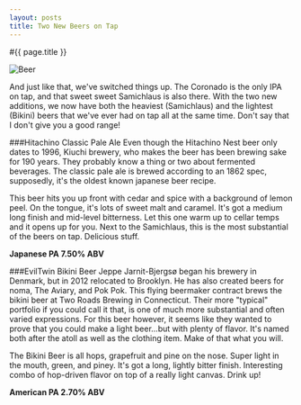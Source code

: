 ```yaml
---
layout: posts
title: Two New Beers on Tap
---
```



#{{ page.title }}

![Beer](http://ajjimenez.github.io/Octo-Bar/images/August-Beer.JPG "August Beers")

And just like that, we've switched things up.  The Coronado is the only IPA on tap, and that sweet sweet Samichlaus is also there.  With the two new additions, we now have both the heaviest (Samichlaus) and the lightest (Bikini) beers that we've ever had on tap all at the same time.  Don't say that I don't give you a good range!

###Hitachino Classic Pale Ale
Even though the Hitachino Nest beer only dates to 1996, Kiuchi brewery, who makes the beer has been brewing sake for 190 years.  They probably know a thing or two about fermented beverages.  The classic pale ale is brewed according to an 1862 spec, supposedly, it's the oldest known japanese beer recipe.

This beer hits you up front with cedar and spice with a background of lemon peel. On the tongue, it's lots of sweet malt and caramel.  It's got a medium long finish and mid-level bitterness.  Let this one warm up to cellar temps and it opens up for you. Next to the Samichlaus, this is the most substantial of the beers on tap.  Delicious stuff.


**Japanese PA 7.50% ABV**

###EvilTwin Bikini Beer
Jeppe Jarnit-Bjergsø began his brewery in Denmark, but in 2012 relocated to Brooklyn. He has also created beers for noma, The Aviary, and Pok Pok. This flying beermaker contract brews the bikini beer at Two Roads Brewing in Connecticut.  Their more "typical" portfolio if you could call it that, is one of much more substantial and often varied expressions.  For this beer however, it seems like they wanted to prove that you could make a light beer...but with plenty of flavor. It's named both after the atoll as well as the clothing item.  Make of that what you will.


The Bikini Beer is all hops, grapefruit and pine on the nose.  Super light in the mouth, green, and piney. It's got a long, lightly bitter finish.  Interesting combo of hop-driven flavor on top of a really light canvas.  Drink up!


**American PA 2.70% ABV**	


     
		